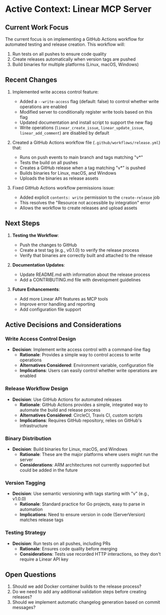 # Active Context: Linear MCP Server

## Current Work Focus
The current focus is on implementing a GitHub Actions workflow for automated testing and release creation. This workflow will:
1. Run tests on all pushes to ensure code quality
2. Create releases automatically when version tags are pushed
3. Build binaries for multiple platforms (Linux, macOS, Windows)

## Recent Changes
1. Implemented write access control feature:
   - Added a `--write-access` flag (default: false) to control whether write operations are enabled
   - Modified server to conditionally register write tools based on this flag
   - Updated documentation and install script to support the new flag
   - Write operations (`linear_create_issue`, `linear_update_issue`, `linear_add_comment`) are disabled by default

2. Created a GitHub Actions workflow file (`.github/workflows/release.yml`) that:
   - Runs on push events to main branch and tags matching "v*"
   - Tests the build on all pushes
   - Creates a GitHub release when a tag matching "v*" is pushed
   - Builds binaries for Linux, macOS, and Windows
   - Uploads the binaries as release assets

3. Fixed GitHub Actions workflow permissions issue:
   - Added explicit `contents: write` permission to the `create-release` job
   - This resolves the "Resource not accessible by integration" error
   - Allows the workflow to create releases and upload assets

## Next Steps
1. **Testing the Workflow**:
   - Push the changes to GitHub
   - Create a test tag (e.g., v0.1.0) to verify the release process
   - Verify that binaries are correctly built and attached to the release

2. **Documentation Updates**:
   - Update README.md with information about the release process
   - Add a CONTRIBUTING.md file with development guidelines

3. **Future Enhancements**:
   - Add more Linear API features as MCP tools
   - Improve error handling and reporting
   - Add configuration file support

## Active Decisions and Considerations

### Write Access Control Design
- **Decision**: Implement write access control with a command-line flag
  - **Rationale**: Provides a simple way to control access to write operations
  - **Alternatives Considered**: Environment variable, configuration file
  - **Implications**: Users can easily control whether write operations are enabled

### Release Workflow Design
- **Decision**: Use GitHub Actions for automated releases
  - **Rationale**: GitHub Actions provides a simple, integrated way to automate the build and release process
  - **Alternatives Considered**: CircleCI, Travis CI, custom scripts
  - **Implications**: Requires GitHub repository, relies on GitHub's infrastructure

### Binary Distribution
- **Decision**: Build binaries for Linux, macOS, and Windows
  - **Rationale**: These are the major platforms where users might run the server
  - **Considerations**: ARM architectures not currently supported but could be added in the future

### Version Tagging
- **Decision**: Use semantic versioning with tags starting with "v" (e.g., v1.0.0)
  - **Rationale**: Standard practice for Go projects, easy to parse in automation
  - **Implications**: Need to ensure version in code (ServerVersion) matches release tags

### Testing Strategy
- **Decision**: Run tests on all pushes, including PRs
  - **Rationale**: Ensures code quality before merging
  - **Considerations**: Tests use recorded HTTP interactions, so they don't require a Linear API key

## Open Questions
1. Should we add Docker container builds to the release process?
2. Do we need to add any additional validation steps before creating releases?
3. Should we implement automatic changelog generation based on commit messages?
